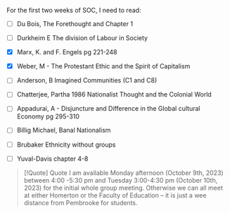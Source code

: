 For the first two weeks of SOC, I need to read:
- [ ] Du Bois, The Forethought and Chapter 1
- [ ] Durkheim E The division of Labour in Society
- [x] Marx, K. and F. Engels pg 221-248
- [x] Weber, M - The Protestant Ethic and the Spirit of Capitalism
- [ ] Anderson, B Imagined Communities (C1 and C8)
- [ ] Chatterjee, Partha 1986 Nationalist Thought and the Colonial World
- [ ] Appadurai, A - Disjuncture and Difference in the Global cultural Economy pg 295-310
- [ ] Billig Michael, Banal Nationalism
- [ ] Brubaker Ethnicity without groups
- [ ] Yuval-Davis chapter 4-8


>[!Quote] Quote
>I am available Monday afternoon (October 9th, 2023) between 4:00 -5:30 pm and Tuesday 3:00-4:30 pm (October 10th, 2023) for the initial whole group meeting.
>Otherwise we can all meet at either Homerton or the Faculty of Education – it is just a wee distance from Pembrooke for students.
